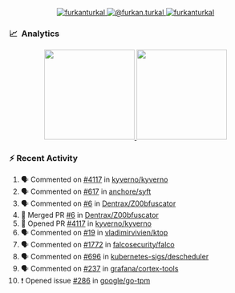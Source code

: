 <p align="center">
  <a href="https://linkedin.com/in/furkanturkal" target="blank">
    <img src="https://img.shields.io/badge/linkedin-%230077B5.svg?&style=for-the-badge&logo=linkedin&logoColor=white" alt="furkanturkal" />
  </a>
  <a href="https://medium.com/@furkan.turkal" target="blank">
    <img src="https://img.shields.io/badge/medium-%2312100E.svg?&style=for-the-badge&logo=medium&logoColor=white" alt="@furkan.turkal" />
  </a>
  <a href="https://twitter.com/furkanturkaI" target="blank">
    <img src="https://img.shields.io/badge/Twitter-1DA1F2?style=for-the-badge&logo=twitter&logoColor=white" alt="furkanturkaI" />
  </a>
</p>

### 📈 &nbsp;Analytics

<p align="center">
  <a href="https://coderstats.net/github/#Dentrax">
    <img height="180em" src="https://github-readme-stats-eight-theta.vercel.app/api?username=Dentrax&show_icons=true&theme=algolia&include_all_commits=true&count_private=true&line_height=26"/>
    <img height="180em" src="https://github-readme-stats-eight-theta.vercel.app/api/top-langs/?username=Dentrax&layout=compact&langs_count=8&theme=algolia&line_height=26"/>
  </a>
</p>

### :zap: Recent Activity

<!--START_SECTION:activity-->
1. 🗣 Commented on [#4117](https://github.com/kyverno/kyverno/issues/4117) in [kyverno/kyverno](https://github.com/kyverno/kyverno)
2. 🗣 Commented on [#617](https://github.com/anchore/syft/issues/617) in [anchore/syft](https://github.com/anchore/syft)
3. 🗣 Commented on [#6](https://github.com/Dentrax/Z00bfuscator/issues/6) in [Dentrax/Z00bfuscator](https://github.com/Dentrax/Z00bfuscator)
4. 🎉 Merged PR [#6](https://github.com/Dentrax/Z00bfuscator/pull/6) in [Dentrax/Z00bfuscator](https://github.com/Dentrax/Z00bfuscator)
5. 💪 Opened PR [#4117](https://github.com/kyverno/kyverno/pull/4117) in [kyverno/kyverno](https://github.com/kyverno/kyverno)
6. 🗣 Commented on [#19](https://github.com/vladimirvivien/ktop/issues/19) in [vladimirvivien/ktop](https://github.com/vladimirvivien/ktop)
7. 🗣 Commented on [#1772](https://github.com/falcosecurity/falco/issues/1772) in [falcosecurity/falco](https://github.com/falcosecurity/falco)
8. 🗣 Commented on [#696](https://github.com/kubernetes-sigs/descheduler/issues/696) in [kubernetes-sigs/descheduler](https://github.com/kubernetes-sigs/descheduler)
9. 🗣 Commented on [#237](https://github.com/grafana/cortex-tools/issues/237) in [grafana/cortex-tools](https://github.com/grafana/cortex-tools)
10. ❗️ Opened issue [#286](https://github.com/google/go-tpm/issues/286) in [google/go-tpm](https://github.com/google/go-tpm)
<!--END_SECTION:activity-->
